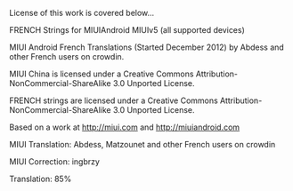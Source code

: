 License of this work is covered below...

FRENCH Strings for MIUIAndroid MIUIv5 (all supported devices)

MIUI Android French Translations (Started December 2012) by Abdess and other French users on crowdin.

MIUI China is licensed under a Creative Commons Attribution-NonCommercial-ShareAlike 3.0 Unported License.

FRENCH strings are licensed under a Creative Commons Attribution-NonCommercial-ShareAlike 3.0 Unported License.

Based on a work at http://miui.com and http://miuiandroid.com

MIUI Translation: Abdess, Matzounet and other French users on crowdin

MIUI Correction: ingbrzy

Translation: 85%